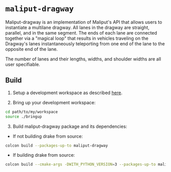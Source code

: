 # `maliput-dragway`

Maliput-dragway is an implementation of Maliput's API that allows users to instantiate
a multilane dragway.  All lanes in the dragway are straight, parallel, and in
the same segment. The ends of each lane are connected together via a "magical
loop" that results in vehicles traveling on the Dragway's lanes instantaneously
teleporting from one end of the lane to the opposite end of the lane.

The number of lanes and their lengths, widths, and shoulder widths are all user
specifiable.

## Build

1. Setup a development workspace as described [here](https://github.com/ToyotaResearchInstitute/dsim-repos-index/tree/master/README.md).

2. Bring up your development workspace:

```sh
cd path/to/my/workspace
source ./bringup
```

3. Build maliput-dragway package and its dependencies:

  - If not building drake from source:

   ```sh
   colcon build --packages-up-to maliput-dragway
   ```

  - If building drake from source:

   ```sh
   colcon build --cmake-args -DWITH_PYTHON_VERSION=3 --packages-up-to maliput-dragway
   ```